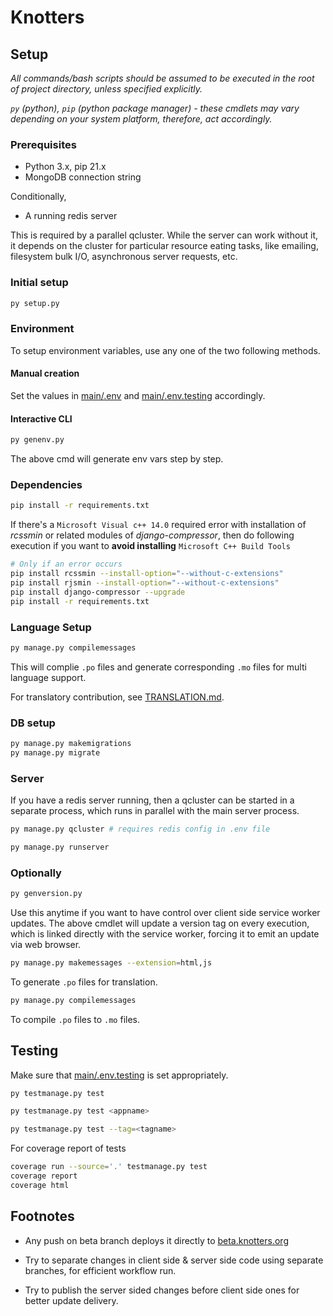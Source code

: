 # Knotters

## Setup

_All commands/bash scripts should be assumed to be executed in the root of project directory, unless specified explicitly._

_`py` (python), `pip` (python package manager) - these cmdlets may vary depending on your system platform, therefore, act accordingly._

### Prerequisites

- Python 3.x, pip 21.x
- MongoDB connection string

Conditionally,

- A running redis server

This is required by a parallel qcluster. While the server can work without it, it depends on the cluster for particular resource eating tasks, like emailing, filesystem bulk I/O, asynchronous server requests, etc.

### Initial setup

```bash
py setup.py
```

### Environment

To setup environment variables, use any one of the two following methods.

#### Manual creation

Set the values in [main/.env](main/.env) and [main/.env.testing](main/.env.testing) accordingly.

#### Interactive CLI

```py
py genenv.py
```

The above cmd will generate env vars step by step.

### Dependencies

```bash
pip install -r requirements.txt
```

If there's a ```Microsoft Visual c++ 14.0``` required error with installation of _rcssmin_ or related modules of _django-compressor_, then do following execution if you want to **avoid installing** ```Microsoft C++ Build Tools```

```bash
# Only if an error occurs
pip install rcssmin --install-option="--without-c-extensions"
pip install rjsmin --install-option="--without-c-extensions"
pip install django-compressor --upgrade
pip install -r requirements.txt
```

### Language Setup

```bash
py manage.py compilemessages
```

This will complie `.po` files and generate corresponding `.mo` files for multi language support.

For translatory contribution, see [TRANSLATION.md](TRANSLATION.md).

### DB setup

```bash
py manage.py makemigrations
py manage.py migrate
```

### Server

If you have a redis server running, then a qcluster can be started in a separate process,
which runs in parallel with the main server process.

```bash
py manage.py qcluster # requires redis config in .env file
```

```bash
py manage.py runserver
```

### Optionally

```bash
py genversion.py
```

Use this anytime if you want to have control over client side service worker updates. The above cmdlet will update a version tag on every execution, which is linked directly with the service worker, forcing it to emit an update via web browser.

```bash
py manage.py makemessages --extension=html,js
```

To generate `.po` files for translation.

```bash
py manage.py compilemessages
```

To compile `.po` files to `.mo` files.

## Testing

Make sure that [main/.env.testing](main/.env.testing) is set appropriately.

```bash
py testmanage.py test
```

```bash
py testmanage.py test <appname>
```

```bash
py testmanage.py test --tag=<tagname>
```

For coverage report of tests

```bash
coverage run --source='.' testmanage.py test
coverage report
coverage html
```

## Footnotes

- Any push on beta branch deploys it directly to [beta.knotters.org](https://beta.knotters.org)

- Try to separate changes in client side & server side code using separate branches, for efficient workflow run.

- Try to publish the server sided changes before client side ones for better update delivery.

